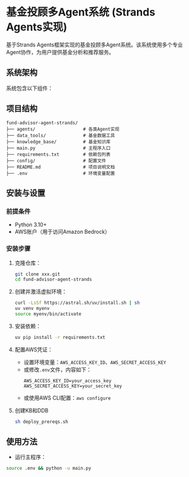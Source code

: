 # 基金投顾多Agent系统 (Strands Agents实现)

基于Strands Agents框架实现的基金投顾多Agent系统。该系统使用多个专业Agent协作，为用户提供基金分析和推荐服务。

## 系统架构

系统包含以下组件：

## 项目结构

```
fund-advisor-agent-strands/
├── agents/                  # 各类Agent实现
├── data_tools/              # 基金数据工具
├── knowledge_base/          # 基金知识库
├── main.py                  # 主程序入口
├── requirements.txt         # 依赖包列表
├── config/                  # 配置文件
├── README.md                # 项目说明文档
├── .env                     # 环境变量配置
```

## 安装与设置

### 前提条件

- Python 3.10+
- AWS账户（用于访问Amazon Bedrock）

### 安装步骤

1. 克隆仓库：
   ```bash
   git clone xxx.git
   cd fund-advisor-agent-strands
   ```

2. 创建并激活虚拟环境：
   ```bash
   curl -LsSf https://astral.sh/uv/install.sh | sh
   uv venv myenv
   source myenv/bin/activate  
   ```

3. 安装依赖：
   ```bash
   uv pip install -r requirements.txt
   ```

4. 配置AWS凭证：
   - 设置环境变量：`AWS_ACCESS_KEY_ID`、`AWS_SECRET_ACCESS_KEY`
   - 或修改`.env`文件，内容如下：
     ```
     AWS_ACCESS_KEY_ID=your_access_key
     AWS_SECRET_ACCESS_KEY=your_secret_key
     ```
   - 或使用AWS CLI配置：`aws configure`

5. 创建KB和DDB
   ```bash
   sh deploy_prereqs.sh
   ```

## 使用方法

- 运行主程序：

```bash
source .env && python -u main.py
```